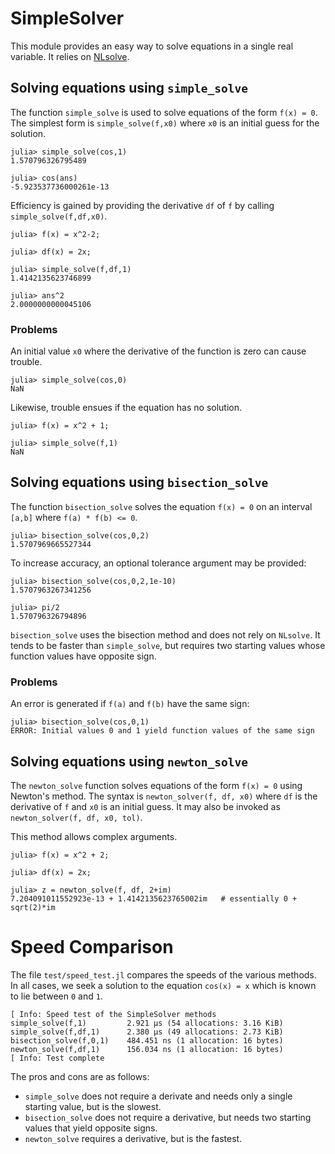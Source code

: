 # SimpleSolver

This module provides an easy way to solve equations in a single real variable. 
It relies on [NLsolve](https://github.com/JuliaNLSolvers/NLsolve.jl).

## Solving equations using `simple_solve`

The function `simple_solve` is used to solve equations of the form `f(x) = 0`. The simplest
form is `simple_solve(f,x0)` where `x0` is an initial guess for the solution. 
```
julia> simple_solve(cos,1)
1.570796326795489

julia> cos(ans)
-5.923537736000261e-13
```

Efficiency is gained by providing the derivative `df` of `f` by calling 
`simple_solve(f,df,x0)`.

```
julia> f(x) = x^2-2;

julia> df(x) = 2x;

julia> simple_solve(f,df,1)
1.4142135623746899

julia> ans^2
2.0000000000045106
```

### Problems

An initial value `x0` where the derivative of the function is zero can cause trouble.
```
julia> simple_solve(cos,0)
NaN
```

Likewise, trouble ensues if the equation has no solution.
```
julia> f(x) = x^2 + 1;

julia> simple_solve(f,1)
NaN
```


## Solving equations using `bisection_solve`

The function `bisection_solve` solves the equation `f(x) = 0` on an interval `[a,b]` where
`f(a) * f(b) <= 0`. 
```
julia> bisection_solve(cos,0,2)
1.5707969665527344
```

To increase accuracy, an optional tolerance argument may be provided:
```
julia> bisection_solve(cos,0,2,1e-10)
1.5707963267341256

julia> pi/2
1.570796326794896
```

`bisection_solve` uses the bisection method and does not rely on `NLsolve`. 
It tends to be faster than `simple_solve`, but requires two starting values
whose function values have opposite sign.

### Problems
An error is generated if `f(a)` and `f(b)` have the same sign:
```
julia> bisection_solve(cos,0,1)
ERROR: Initial values 0 and 1 yield function values of the same sign
```


## Solving equations using `newton_solve`

The `newton_solve` function solves equations of the form `f(x) = 0` using Newton's method.
The syntax is `newton_solver(f, df, x0)` where `df` is the derivative of `f` and `x0` is
an initial guess. It may also be invoked as 
`newton_solver(f, df, x0, tol)`.

This method allows complex arguments.
```
julia> f(x) = x^2 + 2;

julia> df(x) = 2x;

julia> z = newton_solve(f, df, 2+im)
7.204091011552923e-13 + 1.4142135623765002im   # essentially 0 + sqrt(2)*im
```


# Speed Comparison

The file `test/speed_test.jl`  compares the speeds of the various methods. 
In all cases, we seek a solution to the equation `cos(x) = x` which
is known to lie between `0` and `1`.
```
[ Info: Speed test of the SimpleSolver methods
simple_solve(f,1)         2.921 μs (54 allocations: 3.16 KiB)
simple_solve(f,df,1)      2.380 μs (49 allocations: 2.73 KiB)
bisection_solve(f,0,1)    484.451 ns (1 allocation: 16 bytes)
newton_solve(f,df,1)      156.034 ns (1 allocation: 16 bytes)
[ Info: Test complete
```

The pros and cons are as follows:
+ `simple_solve` does not require a derivate and needs only a single starting value,
but is the slowest.
+ `bisection_solve` does not require a derivative, but needs two 
starting values that yield opposite signs.
+ `newton_solve` requires a derivative, but is the fastest.


